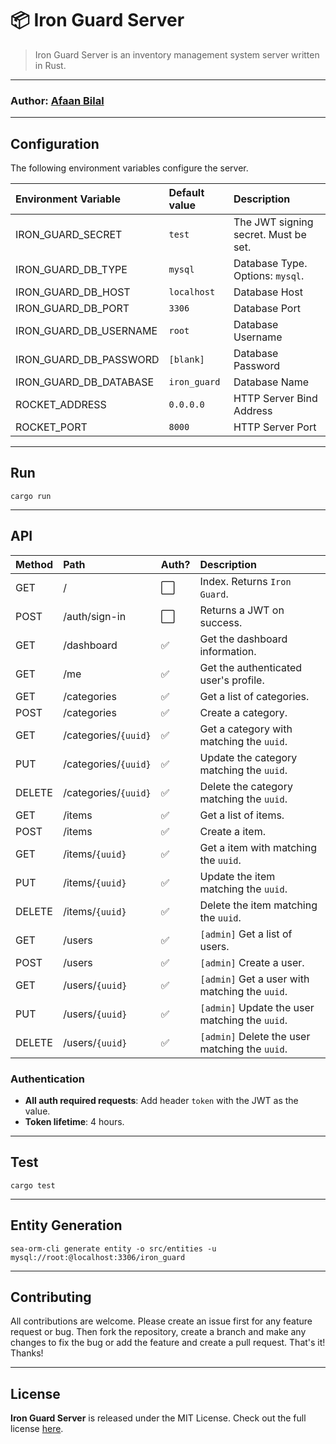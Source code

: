 📦 Iron Guard Server
=====================

> Iron Guard Server is an inventory management system server written in Rust.

---

### **Author**: [Afaan Bilal](https://afaan.dev)

---

## Configuration
The following environment variables configure the server.

| Environment Variable   | Default value | Description                          |
| :--------------------- | :------------ | :----------------------------------- |
| IRON_GUARD_SECRET      | `test`        | The JWT signing secret. Must be set. |
| IRON_GUARD_DB_TYPE     | `mysql`       | Database Type. Options: `mysql`.     |
| IRON_GUARD_DB_HOST     | `localhost`   | Database Host                        |
| IRON_GUARD_DB_PORT     | `3306`        | Database Port                        |
| IRON_GUARD_DB_USERNAME | `root`        | Database Username                    |
| IRON_GUARD_DB_PASSWORD | `[blank]`     | Database Password                    |
| IRON_GUARD_DB_DATABASE | `iron_guard`  | Database Name                        |
| ROCKET_ADDRESS         | `0.0.0.0`     | HTTP Server Bind Address             |
| ROCKET_PORT            | `8000`        | HTTP Server Port                     |

---

## Run
````
cargo run
````

---

## API

| Method | Path                 | Auth? | Description                                    |
| :----- | :------------------- | :---- | :--------------------------------------------- |
| GET    | /                    | ⬜     | Index. Returns `Iron Guard`.                   |
| POST   | /auth/sign-in        | ⬜     | Returns a JWT on success.                      |
| GET    | /dashboard           | ✅     | Get the dashboard information.                 |
| GET    | /me                  | ✅     | Get the authenticated user's profile.          |
| GET    | /categories          | ✅     | Get a list of categories.                      |
| POST   | /categories          | ✅     | Create a category.                             |
| GET    | /categories/`{uuid}` | ✅     | Get a category with matching the `uuid`.       |
| PUT    | /categories/`{uuid}` | ✅     | Update the category matching the `uuid`.       |
| DELETE | /categories/`{uuid}` | ✅     | Delete the category matching the `uuid`.       |
| GET    | /items               | ✅     | Get a list of items.                           |
| POST   | /items               | ✅     | Create a item.                                 |
| GET    | /items/`{uuid}`      | ✅     | Get a item with matching the `uuid`.           |
| PUT    | /items/`{uuid}`      | ✅     | Update the item matching the `uuid`.           |
| DELETE | /items/`{uuid}`      | ✅     | Delete the item matching the `uuid`.           |
| GET    | /users               | ✅     | `[admin]` Get a list of users.                 |
| POST   | /users               | ✅     | `[admin]` Create a user.                       |
| GET    | /users/`{uuid}`      | ✅     | `[admin]` Get a user with matching the `uuid`. |
| PUT    | /users/`{uuid}`      | ✅     | `[admin]` Update the user matching the `uuid`. |
| DELETE | /users/`{uuid}`      | ✅     | `[admin]` Delete the user matching the `uuid`. |

### Authentication
- **All auth required requests**: Add header `token` with the JWT as the value.
- **Token lifetime**: 4 hours.

---
## Test
````
cargo test
````

---

## Entity Generation
````
sea-orm-cli generate entity -o src/entities -u mysql://root:@localhost:3306/iron_guard
````

---

## Contributing
All contributions are welcome. Please create an issue first for any feature request
or bug. Then fork the repository, create a branch and make any changes to fix the bug
or add the feature and create a pull request. That's it!
Thanks!

---

## License
**Iron Guard Server** is released under the MIT License.
Check out the full license [here](LICENSE).
